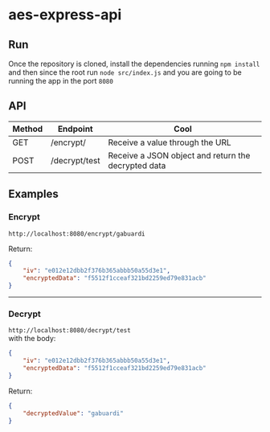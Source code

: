 # aes-express-api
## Run
Once the repository is cloned, install the dependencies running `npm install` and then since the root run `node src/index.js` and you are going to be running
the app in the port `8080`
## API

| Method        | Endpoint           | Cool  |
| ------------- |-------------| -----|
| GET   | /encrypt/<param> | Receive a value through the URL |
| POST  | /decrypt/test      | Receive a JSON object and return the decrypted data |

## Examples

### Encrypt
`http://localhost:8080/encrypt/gabuardi`  

Return:
```JSON
{
    "iv": "e012e12dbb2f376b365abbb50a55d3e1",
    "encryptedData": "f5512f1cceaf321bd2259ed79e831acb"
}
```
---
### Decrypt
`http://localhost:8080/decrypt/test`  
with the body:
```JSON
{
    "iv": "e012e12dbb2f376b365abbb50a55d3e1",
    "encryptedData": "f5512f1cceaf321bd2259ed79e831acb"
}
```
Return:
```JSON
{
    "decryptedValue": "gabuardi"
}
```
